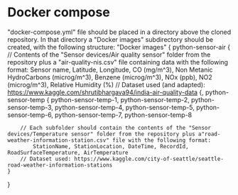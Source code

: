 # Docker compose
 "docker-compose.yml" file should be placed in a directory above the cloned repository.
 In that directory a "Docker images" subdirectory should be created, with the following structure:
 "Docker images"
 {
	python-sensor-air
	{
		// Contents of the "Sensor devices/Air quality sensor" folder from the repository plus a "air-quality-nis.csv" file containing data with the following format:
			Sensor name, Latitude, Longitude, CO (mg/m^3), Non Metanic HydroCarbons (microg/m^3), Benzene (microg/m^3), NOx (ppb), NO2 (microg/m^3), Relative Humidity (%)
		// Dataset used (and adapted): https://www.kaggle.com/shrutibhargava94/india-air-quality-data
	{,
	python-sensor-temp
	{
		python-sensor-temp-1,
		python-sensor-temp-2,
		python-sensor-temp-3,
		python-sensor-temp-4,
		python-sensor-temp-5,
		python-sensor-temp-6,
		python-sensor-temp-7,
		python-sensor-temp-8
		
		// Each subfolder should contain the contents of the "Sensor devices/Temperature sensor" folder from the repository plus a"road-weather-information-station.csv" file with the following format:
			StationName, StationLocation, DateTime, RecordId, RoadSurfaceTemperature, AirTemperature
		// Dataset used: https://www.kaggle.com/city-of-seattle/seattle-road-weather-information-stations
	}
 }
 